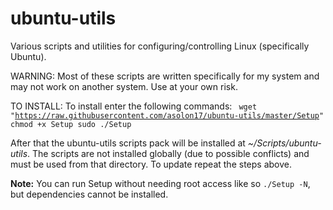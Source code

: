 # ubuntu-utils
Various scripts and utilities for configuring/controlling Linux (specifically Ubuntu).

WARNING:
    Most of these scripts are written specifically for my system and may not work
  on another system. Use at your own risk.

TO INSTALL:
  To install enter the following commands:
  <code>
    wget "https://raw.githubusercontent.com/asolon17/ubuntu-utils/master/Setup"
    chmod +x Setup
    sudo ./Setup
  </code>
  
  After that the ubuntu-utils scripts pack will be installed at <i>~/Scripts/ubuntu-utils</i>. The scripts are not installed globally (due to possible conflicts) and must be used from that directory. To update repeat the steps above.
  
<b>Note:</b> You can run Setup without needing root access like so <code>./Setup -N</code>, but dependencies cannot be installed.
